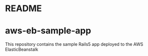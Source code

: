 # README
# aws-eb-sample-app
This repository contains the sample Rails5 app deployed to the AWS ElasticBeanstalk

